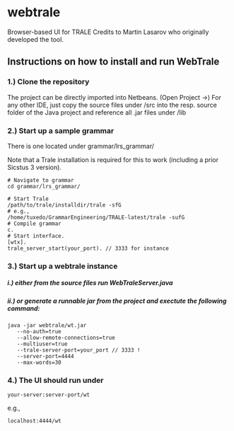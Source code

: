 # webtrale
Browser-based UI for TRALE 
Credits to Martin Lasarov who originally developed the tool.

## Instructions on how to install and run WebTrale

### 1.) Clone the repository 
The project can be directly imported into Netbeans. (Open Project ->)
For any other IDE, just copy the source files under /src into the resp. source folder of the Java project and reference all .jar files under /lib

### 2.) Start up a sample grammar
There is one located under grammar/lrs_grammar/

Note that a Trale installation is required for this to work (including a prior Sicstus 3 version).

```
# Navigate to grammar
cd grammar/lrs_grammar/

# Start Trale
/path/to/trale/installdir/trale -sfG
# e.g.,
/home/tuxedo/GrammarEngineering/TRALE-latest/trale -sufG
# Compile grammar
c.
# Start interface.
[wtx].
trale_server_start(your_port). // 3333 for instance
```


### 3.) Start up a webtrale instance
##### i.) either from the source files run WebTraleServer.java 
##### ii.) or generate a runnable jar from the project and exectute the following command:

```
java -jar webtrale/wt.jar 
   --no-auth=true 
   --allow-remote-connections=true 
   --multiuser=true 
   --trale-server-port=your_port // 3333 !
   --server-port=4444 
   --max-words=30
```

### 4.) The UI should run under

```
your-server:server-port/wt
```
e.g.,
```
localhost:4444/wt
```
